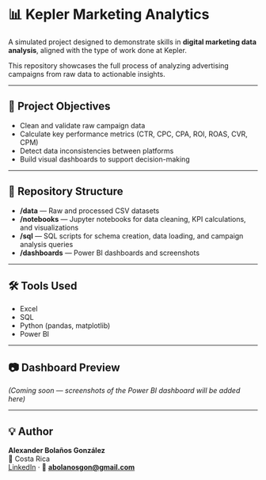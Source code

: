 # 📊 Kepler Marketing Analytics

A simulated project designed to demonstrate skills in **digital marketing data analysis**, aligned with the type of work done at Kepler.  

This repository showcases the full process of analyzing advertising campaigns from raw data to actionable insights.

---

## 📌 Project Objectives

- Clean and validate raw campaign data
- Calculate key performance metrics (CTR, CPC, CPA, ROI, ROAS, CVR, CPM)
- Detect data inconsistencies between platforms
- Build visual dashboards to support decision-making

---

## 📁 Repository Structure

- **/data** — Raw and processed CSV datasets
- **/notebooks** — Jupyter notebooks for data cleaning, KPI calculations, and visualizations
- **/sql** — SQL scripts for schema creation, data loading, and campaign analysis queries
- **/dashboards** — Power BI dashboards and screenshots

---

## 🛠 Tools Used

- Excel  
- SQL  
- Python (pandas, matplotlib)  
- Power BI

---

## 📷 Dashboard Preview

*(Coming soon — screenshots of the Power BI dashboard will be added here)*

---

## 💡 Author

**Alexander Bolaños González**  
📍 Costa Rica  
[LinkedIn](https://www.linkedin.com/in/abolanosgonzalez/) · 📧 **abolanosgon@gmail.com**
